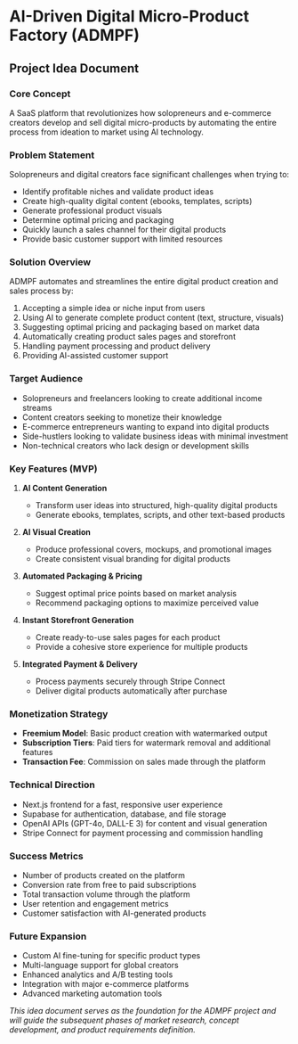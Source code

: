 # AI-Driven Digital Micro-Product Factory (ADMPF)
## Project Idea Document

### Core Concept
A SaaS platform that revolutionizes how solopreneurs and e-commerce creators develop and sell digital micro-products by automating the entire process from ideation to market using AI technology.

### Problem Statement
Solopreneurs and digital creators face significant challenges when trying to:
- Identify profitable niches and validate product ideas
- Create high-quality digital content (ebooks, templates, scripts)
- Generate professional product visuals
- Determine optimal pricing and packaging
- Quickly launch a sales channel for their digital products
- Provide basic customer support with limited resources

### Solution Overview
ADMPF automates and streamlines the entire digital product creation and sales process by:
1. Accepting a simple idea or niche input from users
2. Using AI to generate complete product content (text, structure, visuals)
3. Suggesting optimal pricing and packaging based on market data
4. Automatically creating product sales pages and storefront
5. Handling payment processing and product delivery
6. Providing AI-assisted customer support

### Target Audience
- Solopreneurs and freelancers looking to create additional income streams
- Content creators seeking to monetize their knowledge
- E-commerce entrepreneurs wanting to expand into digital products
- Side-hustlers looking to validate business ideas with minimal investment
- Non-technical creators who lack design or development skills

### Key Features (MVP)
1. **AI Content Generation**
   - Transform user ideas into structured, high-quality digital products
   - Generate ebooks, templates, scripts, and other text-based products

2. **AI Visual Creation**
   - Produce professional covers, mockups, and promotional images
   - Create consistent visual branding for digital products

3. **Automated Packaging & Pricing**
   - Suggest optimal price points based on market analysis
   - Recommend packaging options to maximize perceived value

4. **Instant Storefront Generation**
   - Create ready-to-use sales pages for each product
   - Provide a cohesive store experience for multiple products

5. **Integrated Payment & Delivery**
   - Process payments securely through Stripe Connect
   - Deliver digital products automatically after purchase

### Monetization Strategy
- **Freemium Model**: Basic product creation with watermarked output
- **Subscription Tiers**: Paid tiers for watermark removal and additional features
- **Transaction Fee**: Commission on sales made through the platform

### Technical Direction
- Next.js frontend for a fast, responsive user experience
- Supabase for authentication, database, and file storage
- OpenAI APIs (GPT-4o, DALL-E 3) for content and visual generation
- Stripe Connect for payment processing and commission handling

### Success Metrics
- Number of products created on the platform
- Conversion rate from free to paid subscriptions
- Total transaction volume through the platform
- User retention and engagement metrics
- Customer satisfaction with AI-generated products

### Future Expansion
- Custom AI fine-tuning for specific product types
- Multi-language support for global creators
- Enhanced analytics and A/B testing tools
- Integration with major e-commerce platforms
- Advanced marketing automation tools

*This idea document serves as the foundation for the ADMPF project and will guide the subsequent phases of market research, concept development, and product requirements definition.*
